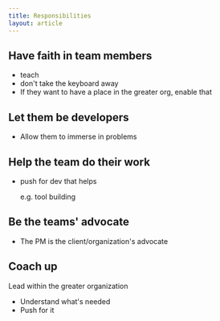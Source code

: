 ```yaml
---
title: Responsibilities
layout: article
---
```


## Have faith in team members

* teach
* don't take the keyboard away
* If they want to have a place in the greater org, enable that

## Let them be developers

* Allow them to immerse in problems

## Help the team do their work

* push for dev that helps

   e.g. tool building

## Be the teams' advocate

* The PM is the client/organization's advocate

## Coach up

Lead within the greater organization

* Understand what's needed
* Push for it





